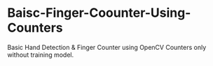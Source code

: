 # Baisc-Finger-Coounter-Using-Counters
Basic Hand Detection &amp; Finger Counter using OpenCV Counters only without training model.
